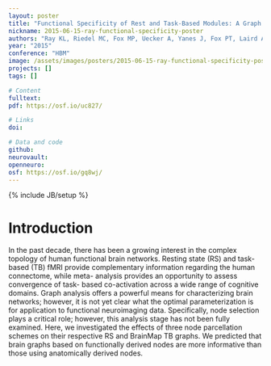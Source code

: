 ```yaml
---
layout: poster
title: "Functional Specificity of Rest and Task-Based Modules: A Graph Theoretical Analysis"
nickname: 2015-06-15-ray-functional-specificity-poster
authors: "Ray KL, Riedel MC, Fox MP, Uecker A, Yanes J, Fox PT, Laird AR"
year: "2015"
conference: "HBM"
image: /assets/images/posters/2015-06-15-ray-functional-specificity-poster.png
projects: []
tags: []

# Content
fulltext:
pdf: https://osf.io/uc827/

# Links
doi:

# Data and code
github:
neurovault:
openneuro:
osf: https://osf.io/gq8wj/
---
```

{% include JB/setup %}

# Introduction

In the past decade, there has been a growing interest in the complex topology of human functional brain networks. Resting state (RS) and task-based (TB) fMRI provide complementary information regarding the human connectome, while meta- analysis provides an opportunity to assess convergence of task- based co-activation across a wide range of cognitive domains. Graph analysis offers a powerful means for characterizing brain networks; however, it is not yet clear what the optimal parameterization is for application to functional neuroimaging data. Specifically, node selection plays a critical role; however, this analysis stage has not been fully examined. Here, we investigated the effects of three node parcellation schemes on their respective RS and BrainMap TB graphs. We predicted that brain graphs based on functionally derived nodes are more informative than those using anatomically derived nodes.
